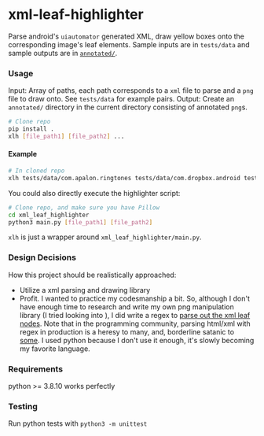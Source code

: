 # xml-leaf-highlighter
Parse android's `uiautomator` generated XML, draw yellow boxes onto the corresponding image's leaf elements. Sample inputs are in `tests/data` and sample outputs are in [`annotated/`](annotated/).

### Usage
Input: Array of paths, each path corresponds to a `xml` file to parse and a `png` file to draw onto. See `tests/data` for example pairs.
Output: Create an `annotated/` directory in the current directory consisting of annotated `png`s.
```bash
# Clone repo
pip install .
xlh [file_path1] [file_path2] ...
```
#### Example
```bash
# In cloned repo
xlh tests/data/com.apalon.ringtones tests/data/com.dropbox.android tests/data/com.giphy.messenger-2
```

 You could also directly execute the highlighter script:
```bash
# Clone repo, and make sure you have Pillow
cd xml_leaf_highlighter
python3 main.py [file_path1] [file_path2]
```


`xlh` is just a wrapper around `xml_leaf_highlighter/main.py`.

### Design Decisions
How this project should be realistically approached: 
- Utilize a xml parsing and drawing library
- Profit.
I wanted to practice my codesmanship a bit. So, although I don't have enough time to research and write my own png manipulation library (I tried looking into ), I did write a regex to [parse out the xml leaf nodes](xml_leaf_highlighter/main.py). Note that in the programming community, parsing html/xml with regex in production is a heresy to many, and, borderline satanic to [some](https://stackoverflow.com/a/1732454). I used python because I don't use it enough, it's slowly becoming my favorite language.


### Requirements
python >= 3.8.10 works perfectly 
### Testing
Run python tests with `python3 -m unittest` 